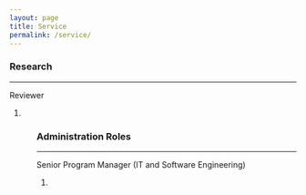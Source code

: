 ```yaml
---
layout: page
title: Service
permalink: /service/
---
```


<h3>Research</h3>
<hr />

Reviewer
<ol>
    <li></li>
<ol>


<h3>Administration Roles</h3>
<hr />

Senior Program Manager (IT and Software Engineering)
<ol>
    <li></li>
<ol>